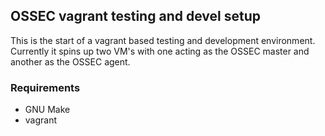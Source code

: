 ## OSSEC vagrant testing and devel setup

This is the start of a vagrant based testing and development environment.  Currently 
it spins up two VM's with one acting as the OSSEC master and another as the OSSEC 
agent.  

### Requirements

* GNU Make
* vagrant 


